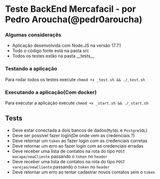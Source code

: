 # Teste BackEnd Mercafacil - por Pedro Aroucha(@pedr0aroucha)

### Algumas consideraçẽs

- Aplicação desenvolvida com Node.JS na versão 17.7.1
- Todo o código fonte está na pasta src
- Todos os testes estão na pasta \_\_tests\_\_

### Testando a aplicação

Para rodar todos os testes execute `chmod +x _test.sh && ./_test.sh`

### Executando a aplicação(Com docker)

Para executar a aplicação execute `chmod +x _start.sh && ./_start.sh`

## Tests
- Deve estar conectada a dois bancos de dados(`MySQL` e `PostgreSQL`)
- Deve ser possível fazer login(De onde vem as credenciais ?)
- Deve retornar um `token` ao fazer login com as credenciais corretas
- Deve retornar um erro ao fazer login com as credenciais erradas
- Deve receber uma lista de contatos na rota do tipo `POST` `macapa/newCliente` passando o `token` no `header`
- Deve receber uma lista de contatos na rota do tipo `POST` `varejao/newCliente` passando o `token` no `header`
- Deve retornar um erro ao tentar cadastrar novos contatos sem o `token`